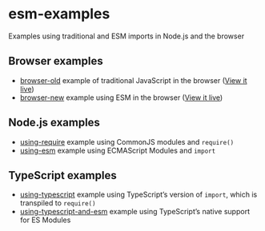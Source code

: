 # esm-examples
Examples using traditional and ESM imports in Node.js and the browser

## Browser examples

- [browser-old](./browser-old) example of traditional JavaScript in the browser ([View it live](https://natesilva.github.io/esm-examples/browser-old/))
- [browser-new](./browser-new) example using ESM in the browser ([View it live](https://natesilva.github.io/esm-examples/browser-old/))

## Node.js examples

- [using-require](./using-require) example using CommonJS modules and `require()`
- [using-esm](./using-esm) example using ECMAScript Modules and `import`

## TypeScript examples

- [using-typescript](./using-typescript) example using TypeScript’s version of `import`, which is transpiled to `require()`
- [using-typescript-and-esm](./using-typescript-and-esm) example using TypeScript’s native support for ES Modules
